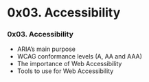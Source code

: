 # 0x03. Accessibility

### 0x03. Accessibility

- ARIA’s main purpose
- WCAG conformance levels (A, AA and AAA)
- The importance of Web Accessibility
- Tools to use for Web Accessibility
